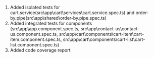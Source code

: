 1. Added isolated tests for cart.service(src\app\cart\services\cart.service.spec.ts) and order-by.pipe(src\app\shared\order-by.pipe.spec.ts)
2. Added integrated tests for components (src\app\app.component.spec.ts, src\app\contact-us\contact-us.component.spec.ts, src\app\cart\components\cart-item\cart-item.component.spec.ts, src\app\cart\components\cart-list\cart-list.component.spec.ts)
3. Added code coverage report